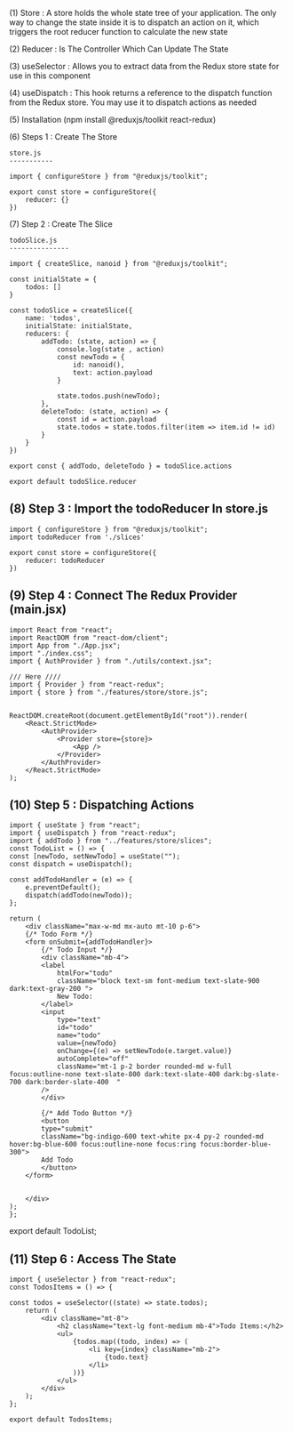 (1) Store : A store holds the whole state tree of your application. The only way to change the state inside it is to dispatch an action on it, which triggers the root reducer function to calculate the new state

(2) Reducer : Is The Controller Which Can Update The State

(3) useSelector : Allows you to extract data from the Redux store state for use in this component

(4) useDispatch : This hook returns a reference to the dispatch function from the Redux store. You may use it to dispatch actions as needed

(5) Installation (npm install @reduxjs/toolkit react-redux)

(6) Steps 1 : Create The Store

    store.js
    -----------

    import { configureStore } from "@reduxjs/toolkit";

    export const store = configureStore({
        reducer: {}
    })

(7) Step 2 : Create The Slice

    todoSlice.js
    ---------------

    import { createSlice, nanoid } from "@reduxjs/toolkit";

    const initialState = {
        todos: []
    }

    const todoSlice = createSlice({
        name: 'todos',
        initialState: initialState,
        reducers: {
            addTodo: (state, action) => {
                console.log(state , action)
                const newTodo = {
                    id: nanoid(),
                    text: action.payload
                }

                state.todos.push(newTodo);
            },
            deleteTodo: (state, action) => {
                const id = action.payload
                state.todos = state.todos.filter(item => item.id != id)
            }
        }
    })

    export const { addTodo, deleteTodo } = todoSlice.actions

    export default todoSlice.reducer

## (8) Step 3 : Import the todoReducer In store.js

    import { configureStore } from "@reduxjs/toolkit";
    import todoReducer from './slices'

    export const store = configureStore({
        reducer: todoReducer
    })

## (9) Step 4 : Connect The Redux Provider (main.jsx)

    import React from "react";
    import ReactDOM from "react-dom/client";
    import App from "./App.jsx";
    import "./index.css";
    import { AuthProvider } from "./utils/context.jsx";

    /// Here ////
    import { Provider } from "react-redux";
    import { store } from "./features/store/store.js";


    ReactDOM.createRoot(document.getElementById("root")).render(
        <React.StrictMode>
            <AuthProvider>
                <Provider store={store}>
                    <App />
                </Provider>
            </AuthProvider>
        </React.StrictMode>
    );

## (10) Step 5 : Dispatching Actions

    import { useState } from "react";
    import { useDispatch } from "react-redux";
    import { addTodo } from "../features/store/slices";
    const TodoList = () => {
    const [newTodo, setNewTodo] = useState("");
    const dispatch = useDispatch();

    const addTodoHandler = (e) => {
        e.preventDefault();
        dispatch(addTodo(newTodo));
    };

    return (
        <div className="max-w-md mx-auto mt-10 p-6">
        {/* Todo Form */}
        <form onSubmit={addTodoHandler}>
            {/* Todo Input */}
            <div className="mb-4">
            <label
                htmlFor="todo"
                className="block text-sm font-medium text-slate-900 dark:text-gray-200 ">
                New Todo:
            </label>
            <input
                type="text"
                id="todo"
                name="todo"
                value={newTodo}
                onChange={(e) => setNewTodo(e.target.value)}
                autoComplete="off"
                className="mt-1 p-2 border rounded-md w-full focus:outline-none text-slate-800 dark:text-slate-400 dark:bg-slate-700 dark:border-slate-400  "
            />
            </div>

            {/* Add Todo Button */}
            <button
            type="submit"
            className="bg-indigo-600 text-white px-4 py-2 rounded-md hover:bg-blue-600 focus:outline-none focus:ring focus:border-blue-300">
            Add Todo
            </button>
        </form>


        </div>
    );
    };

export default TodoList;

## (11) Step 6 : Access The State

    import { useSelector } from "react-redux";
    const TodosItems = () => {

    const todos = useSelector((state) => state.todos);
        return (
            <div className="mt-8">
                <h2 className="text-lg font-medium mb-4">Todo Items:</h2>
                <ul>
                    {todos.map((todo, index) => (
                        <li key={index} className="mb-2">
                            {todo.text}
                        </li>
                    ))}
                </ul>
            </div>
        );
    };

    export default TodosItems;
